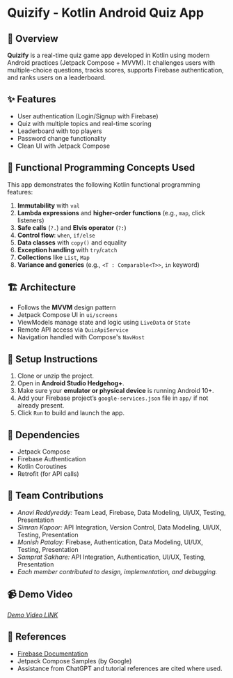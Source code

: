 
# Quizify - Kotlin Android Quiz App

## 📱 Overview
**Quizify** is a real-time quiz game app developed in Kotlin using modern Android practices (Jetpack Compose + MVVM). It challenges users with multiple-choice questions, tracks scores, supports Firebase authentication, and ranks users on a leaderboard.

## ✨ Features
- User authentication (Login/Signup with Firebase)
- Quiz with multiple topics and real-time scoring
- Leaderboard with top players
- Password change functionality
- Clean UI with Jetpack Compose

## 🧠 Functional Programming Concepts Used
This app demonstrates the following Kotlin functional programming features:
1. **Immutability** with `val`
2. **Lambda expressions** and **higher-order functions** (e.g., `map`, click listeners)
3. **Safe calls** (`?.`) and **Elvis operator** (`?:`)
4. **Control flow**: `when`, `if/else`
5. **Data classes** with `copy()` and equality
6. **Exception handling** with `try`/`catch`
7. **Collections** like `List`, `Map`
8. **Variance and generics** (e.g., `<T : Comparable<T>>`, `in` keyword)

## 🏗️ Architecture
- Follows the **MVVM** design pattern
- Jetpack Compose UI in `ui/screens`
- ViewModels manage state and logic using `LiveData` or `State`
- Remote API access via `QuizApiService`
- Navigation handled with Compose's `NavHost`

## 🔧 Setup Instructions
1. Clone or unzip the project.
2. Open in **Android Studio Hedgehog+**.
3. Make sure your **emulator or physical device** is running Android 10+.
4. Add your Firebase project’s `google-services.json` file in `app/` if not already present.
5. Click `Run` to build and launch the app.

## 🔌 Dependencies
- Jetpack Compose
- Firebase Authentication
- Kotlin Coroutines
- Retrofit (for API calls)

## 👥 Team Contributions
- *Anavi Reddyreddy:*
Team Lead, Firebase, Data Modeling, UI/UX, Testing, Presentation
- *Simran Kapoor:*
API Integration, Version Control, Data Modeling, UI/UX, Testing, Presentation
- *Monish Patalay:*
Firebase, Authentication, Data Modeling, UI/UX, Testing, Presentation
- *Samprat Sakhare:*
API Integration, Authentication, UI/UX, Testing, Presentation
- *Each member contributed to design, implementation, and debugging.*

## 📹 Demo Video
*[Demo Video LINK](https://drive.google.com/file/d/17loUa7O5Szv0ldFrYc9uypZCzkbV0P2K/view)*

## 📄 References
- [Firebase Documentation](https://firebase.google.com/docs)
- Jetpack Compose Samples (by Google)
- Assistance from ChatGPT and tutorial references are cited where used.


